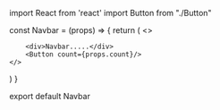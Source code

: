import React from 'react'
import Button from "./Button"

const Navbar = (props) => {
  return (
    <>
        
        <div>Navbar.....</div>
        <Button count={props.count}/>
    </>
  )
}

export default Navbar